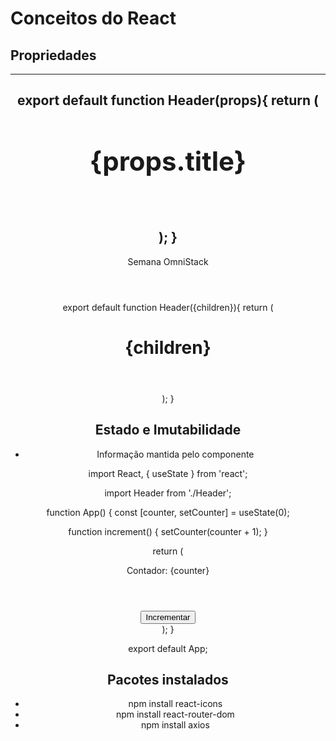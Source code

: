 # Conceitos do React

## Propriedades
---
<Header title="Semana OmniStack"/>

export default function Header(props){
    return (
        <header>
            <h1>{props.title}</h1>
        </header>
    );
}
---
<Header> Semana OmniStack </Header>

export default function Header({children}){
    return (
        <header>
            <h1>{children}</h1>
        </header>
    );
}

## Estado e Imutabilidade

- Informação mantida pelo componente

import React,  { useState } from 'react';

import Header from './Header';

function App() {
  const [counter, setCounter] = useState(0);

  function increment() {
    setCounter(counter + 1);
  }

  return (
    <div>
      <Header>Contador: {counter} </Header>
      <button onClick={increment}>Incrementar</button>
    </div>
  );
}

export default App;

## Pacotes instalados
 - npm install react-icons
 - npm install react-router-dom
 - npm install axios